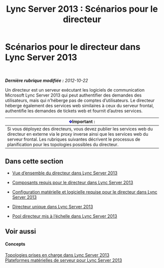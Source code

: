 ﻿---
title: 'Lync Server 2013 : Scénarios pour le directeur'
TOCTitle: Scénarios pour le directeur
ms:assetid: d2cf384a-0860-4779-80ce-cba2543be322
ms:mtpsurl: https://technet.microsoft.com/fr-fr/library/Gg398908(v=OCS.15)
ms:contentKeyID: 49298924
ms.date: 07/20/2017
mtps_version: v=OCS.15
ms.translationtype: HT
---

# Scénarios pour le directeur dans Lync Server 2013

 

_**Dernière rubrique modifiée :** 2012-10-22_

Un directeur est un serveur exécutant les logiciels de communication  Microsoft Lync Server 2013 qui peut authentifier des demandes des utilisateurs, mais qui n’héberge pas de comptes d’utilisateurs. Le directeur héberge également des services web similaires à ceux du serveur frontal, authentifie les demandes de tickets web et fournit d’autres services.

<table>
<thead>
<tr class="header">
<th><img src="images/Gg425917.important(OCS.15).gif" title="important" alt="important" />Important :</th>
</tr>
</thead>
<tbody>
<tr class="odd">
<td>Si vous déployez des directeurs, vous devez publier les services web du directeur en externe via le proxy inverse ainsi que les services web du serveur frontal. Les rubriques suivantes décrivent le processus de planification pour les topologies possibles du directeur.</td>
</tr>
</tbody>
</table>


## Dans cette section

  - [Vue d’ensemble du directeur dans Lync Server 2013](lync-server-2013-overview-of-the-director.md)

  - [Composants requis pour le directeur dans Lync Server 2013](lync-server-2013-components-required-for-the-director.md)

  - [Configuration matérielle et logicielle requise pour le directeur dans Lync Server 2013](lync-server-2013-hardware-and-software-requirements-for-the-director.md)

  - [Directeur unique dans Lync Server 2013](lync-server-2013-single-director.md)

  - [Pool directeur mis à l’échelle dans Lync Server 2013](lync-server-2013-scaled-director-pool.md)

## Voir aussi

#### Concepts

[Topologies prises en charge dans Lync Server 2013](lync-server-2013-supported-topologies.md)  
[Plateformes matérielles de serveur pour Lync Server 2013](lync-server-2013-server-hardware-platforms.md)

